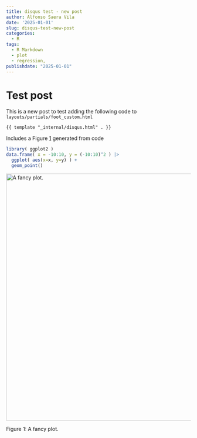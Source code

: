 ```yaml
---
title: disqus test - new post
author: Alfonso Saera Vila
date: '2025-01-01'
slug: disqus-test-new-post
categories:
  - R
tags:
  - R Markdown
  - plot
  - regression,
publishdate: "2025-01-01"
---
```





# Test post

This is a new post to test adding the following code to `layouts/partials/foot_custom.html`

```{}
{{ template "_internal/disqus.html" . }}
```

Includes a Figure <a href="#fig:plot">1</a> generated from code


``` r
library( ggplot2 )
data.frame( x = -10:10, y = (-10:10)^2 ) |>
  ggplot( aes(x=x, y=y) ) +
  geom_point()
```

<div class="figure">
<img src="{{< blogdown/postref >}}index_files/figure-html/plot-1.png" alt="A fancy plot." width="672" />
<p class="caption"><span id="fig:plot"></span>Figure 1: A fancy plot.</p>
</div>

